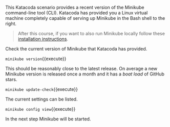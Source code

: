 This Katacoda scenario provides a recent version of the Minikube command-line tool (CLI). Katacoda has provided you a Linux virtual machine completely capable of serving up Minikube in the Bash shell to the right.

> After this course, if you want to also run Minikube locally follow these [installation instructions](https://kubernetes.io/docs/tasks/tools/install-minikube/).

Check the current version of Minikube that Katacoda has provided.

`minikube version`{{execute}}

This should be reasonably close to the latest release. On average a new Minikube version is released once a month and it has a _boat load_ of GitHub stars.

`minikube update-check`{{execute}}

The current settings can be listed.

`minikube config view`{{execute}}

In the next step Minikube will be started.
